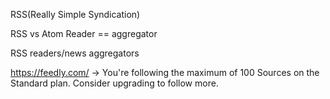 RSS(Really Simple Syndication)


RSS vs Atom  Reader == aggregator






RSS readers/news aggregators



https://feedly.com/ -> You're following the maximum of 100 Sources on the Standard plan. Consider upgrading to follow more.